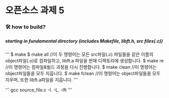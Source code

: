 # 오픈소스 과제 5

### :hammer_and_wrench: **how to build?** 

##### starting in fundamental directory (includes Makefile, libft.h, src files(.c))
'''
$ make
$ make all
//이 두 명령어는 모든 src파일(.c) 파일들을 같은 이름의 object파일(.o)로 컴파일하고, libft.a 파일을 현재 디렉토리에 생성합니다.
$ make re
//이 명령어는 컴파일&빌드 과정을 다시 진행합니다.
$ make clean
//이 명령어는 object파일들을 모두 지웁니다.
$ make fclean
//이 명령어는 object파일들을 모두 지우며, 또한 libft.a파일을 지웁니다.
'''



'''
gcc source_file.c -I. -L. -lft
'''
